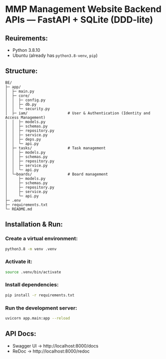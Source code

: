 # MMP Management Website Backend APIs — FastAPI + SQLite (DDD-lite)

## Reuirements:
- Python 3.8.10
- Ubuntu (already has `python3.8-venv`, `pip`)

## Structure:
    BE/
    ├─ app/
    │  ├─ main.py
    │  ├─ core/
    │  │  ├─ config.py
    │  │  ├─ db.py
    │  │  └─ security.py
    │  ├─ iam/                  # User & Authentication (Identity and Access Management)
    │  │  ├─ models.py
    │  │  ├─ schemas.py
    │  │  ├─ repository.py
    │  │  ├─ service.py
    │  │  ├─ deps.py
    │  │  └─ api.py
    │  ├─ tasks/                # Task management
    │  │  ├─ models.py
    │  │  ├─ schemas.py
    │  │  ├─ repository.py
    │  │  ├─ service.py
    │  │  └─ api.py
    │  └─boards/                # Board management
    │     ├─ models.py
    │     ├─ schemas.py
    │     ├─ repository.py
    │     ├─ service.py
    │     └─ api.py
    ├─ .env
    ├─ requirements.txt
    └─ README.md

## Installation & Run:
### Create a virtual environment:
```bash
python3.8 -m venv .venv
```

### Activate it:
```bash
source .venv/bin/activate
```

### Install dependencies:
```bash
pip install -r requirements.txt
```

### Run the development server:
```bash
uvicorn app.main:app --reload
```

## API Docs:
- Swagger UI → http://localhost:8000/docs
- ReDoc → http://localhost:8000/redoc
